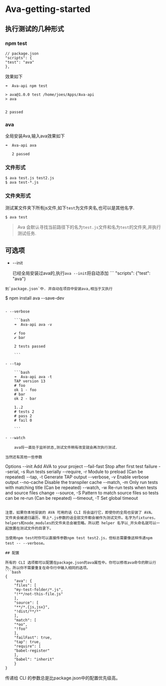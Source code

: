 # Ava-getting-started
## 执行测试的几种形式
### npm test

```
// package.json
"scripts": {
"test": "ava"
},
```
效果如下
```
➜  Ava-api npm test    

> ava@1.0.0 test /home/joes/Apps/Ava-api
> ava


2 passed

```

### ava

全局安装Ava,输入ava效果如下
```
➜  Ava-api ava

   2 passed

   ```
### 文件形式
   ```
   $ ava test.js test2.js
   $ ava test-*.js
   ```
### 文件夹形式

   测试某文件夹下所有js文件,如下`test`为文件夹名,也可以是其他名字.
   ```
   $ ava test
   ```

   > Ava 会默认寻找当前路径下的名为`test.js`文件和名为`test`的文件夹,并执行测试任务.

## 可选项

- --init

    已经全局安装过ava的,执行`ava --init`将自动添加
        ```
"scripts": {"test": "ava"}
```
到`package.json`中. 并自动在项目中安装ava,相当于又执行
```
$ npm install ava --save-dev
```

- --verbose

    ```bash
    ➜  Ava-api ava -v
    
    ✔ foo
    ✔ bar
    
    2 tests passed
    
    ```

- --tap

    ```bash
    ➜  Ava-api ava -t 
    TAP version 13
    # foo
    ok 1 - foo
    # bar
    ok 2 - bar
    
    1..2
    # tests 2
    # pass 2
    # fail 0
    
    ```

- --watch

    ava将一直处于监听状态,测试文件稍有改变就会再次执行测试.

当然还有其他一些参数
```
Options
--init           Add AVA to your project
--fail-fast      Stop after first test failure
--serial, -s     Run tests serially
--require, -r    Module to preload (Can be repeated)
--tap, -t        Generate TAP output
--verbose, -v    Enable verbose output
--no-cache       Disable the transpiler cache
--match, -m      Only run tests with matching title (Can be repeated)
--watch, -w      Re-run tests when tests and source files change
--source, -S     Pattern to match source files so tests can be re-run (Can be repeated)
--timeout, -T    Set global timeout
```

注意，如果你本地安装的 AVA 可用的话 CLI 将会运行它，即使你的全局也安装了 AVA。
文件夹会被递归遍历，带上*.js参数的话全部文件都会被作为测试文件。名字为fixtures，helpers和node_modules的文件夹总会被忽略。所以把 helper 名字以_开头命名就可以一起放置在测试文件的目录下。

当使用npm test时你可以直接传参数npm test test2.js，但标志需要像这样传递npm test -- --verbose。

## 配置

所有的 CLI 选项都可以配置在package.json的ava属性中。你可以修改ava命令的默认行为，所以你不需要重复在命令行中输入相同的选项。
```bash
{
    "ava": {
    "files": [
    "my-test-folder/*.js",
    "!**/not-this-file.js"
    ],
    "source": [
    "**/*.{js,jsx}",
    "!dist/**/*"
    ],
    "match": [
    "*oo",
    "!foo"
    ],
    "failFast": true,
    "tap": true,
    "require": [
    "babel-register"
    ],
    "babel": "inherit"
    }
}
```
传递给 CLI 的参数总是比package.json中的配置优先级高。
